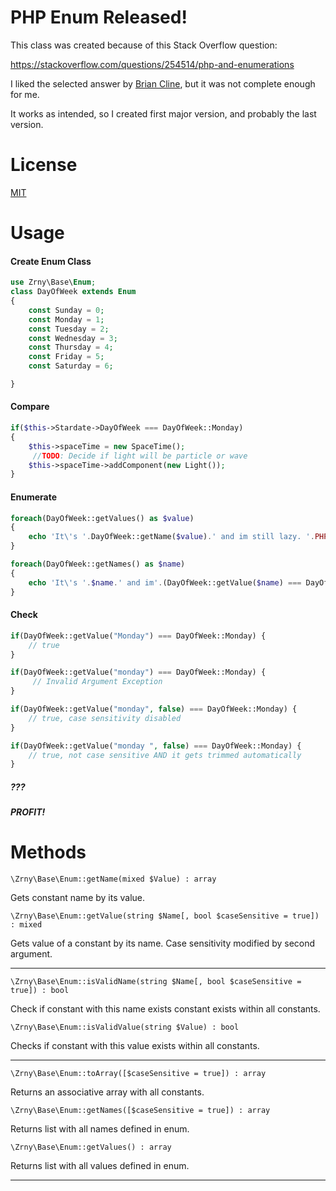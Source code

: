 # PHP Enum Released!
  
This class was created because of this Stack Overflow question:

https://stackoverflow.com/questions/254514/php-and-enumerations

I liked the selected answer by [Brian Cline](https://stackoverflow.com/a/254543/3133859), but it was not complete enough for me.

It works as intended, so I created first major version, and probably the last version.
# License

[MIT](license.md)

# Usage

#### Create Enum Class

```php
use Zrny\Base\Enum;
class DayOfWeek extends Enum
{
    const Sunday = 0;
    const Monday = 1;
    const Tuesday = 2;
    const Wednesday = 3;
    const Thursday = 4;
    const Friday = 5;
    const Saturday = 6;

}
```

#### Compare


```php
if($this->Stardate->DayOfWeek === DayOfWeek::Monday)
{
    $this->spaceTime = new SpaceTime();
     //TODO: Decide if light will be particle or wave
    $this->spaceTime->addComponent(new Light());
}
```

#### Enumerate 

```php
foreach(DayOfWeek::getValues() as $value)
{
    echo 'It\'s '.DayOfWeek::getName($value).' and im still lazy. '.PHP_EOL;
}
```


```php
foreach(DayOfWeek::getNames() as $name)
{
    echo 'It\'s '.$name.' and im'.(DayOfWeek::getValue($name) === DayOfWeek::Monday ? ' ':' still ').'lazy. '.PHP_EOL;
}
```

#### Check

```php
if(DayOfWeek::getValue("Monday") === DayOfWeek::Monday) {
    // true
}

if(DayOfWeek::getValue("monday") === DayOfWeek::Monday) {
     // Invalid Argument Exception
}

if(DayOfWeek::getValue("monday", false) === DayOfWeek::Monday) {   
    // true, case sensitivity disabled
} 

if(DayOfWeek::getValue("monday ", false) === DayOfWeek::Monday) {    
    // true, not case sensitive AND it gets trimmed automatically
} 
```

##### ???

##### PROFIT!

# Methods

`\Zrny\Base\Enum::getName(mixed $Value) : array`

Gets constant name by its value.

`\Zrny\Base\Enum::getValue(string $Name[, bool $caseSensitive = true]) : mixed`

Gets value of a constant by its name. Case sensitivity modified by second argument.

------

`\Zrny\Base\Enum::isValidName(string $Name[, bool $caseSensitive = true]) : bool`

Check if constant with this name exists constant exists within all constants.

`\Zrny\Base\Enum::isValidValue(string $Value) : bool`

Checks if constant with this value exists within all constants.

------

`\Zrny\Base\Enum::toArray([$caseSensitive = true]) : array`

Returns an associative array with all constants.

`\Zrny\Base\Enum::getNames([$caseSensitive = true]) : array`

Returns list with all names defined in enum.

`\Zrny\Base\Enum::getValues() : array`

Returns list with all values defined in enum.

------
